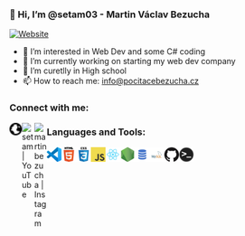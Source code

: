 ### 👋 Hi, I’m @setam03 - Martin Václav Bezucha

[![Website](https://img.shields.io/website?label=pocitacebezucha.cz&style=for-the-badge&url=https%3A%2F%2Fcodestackr.com)](https://pocitacebezucha.cz)

- 👀 I’m interested in Web Dev and some C# coding
- 🔭 I’m currently working on starting my web dev company
- 🌱 I’m curetlly in High school
- 📫 How to reach me: info@pocitacebezucha.cz

### Connect with me:

[<img align="left" alt="pocitacebezucha.cz" width="22px" src="https://raw.githubusercontent.com/iconic/open-iconic/master/svg/globe.svg" />][website]
[<img align="left" alt="setam | YouTube" width="22px" src="https://cdn.jsdelivr.net/npm/simple-icons@v3/icons/youtube.svg" />][youtube]
[<img align="left" alt="martinbezucha | Instagram" width="22px" src="https://cdn.jsdelivr.net/npm/simple-icons@v3/icons/instagram.svg" />][instagram]

### Languages and Tools:

[<img align="left" alt="Visual Studio Code" width="26px" src="https://raw.githubusercontent.com/github/explore/80688e429a7d4ef2fca1e82350fe8e3517d3494d/topics/visual-studio-code/visual-studio-code.png" />][favoritesong]
[<img align="left" alt="HTML5" width="26px" src="https://raw.githubusercontent.com/github/explore/80688e429a7d4ef2fca1e82350fe8e3517d3494d/topics/html/html.png" />][favoritesong]
[<img align="left" alt="CSS3" width="26px" src="https://raw.githubusercontent.com/github/explore/80688e429a7d4ef2fca1e82350fe8e3517d3494d/topics/css/css.png" />][favoritesong]
[<img align="left" alt="JavaScript" width="26px" src="https://raw.githubusercontent.com/github/explore/80688e429a7d4ef2fca1e82350fe8e3517d3494d/topics/javascript/javascript.png" />][favoritesong]
[<img align="left" alt="React" width="26px" src="https://raw.githubusercontent.com/github/explore/80688e429a7d4ef2fca1e82350fe8e3517d3494d/topics/react/react.png" />][favoritesong]
[<img align="left" alt="Node.js" width="26px" src="https://raw.githubusercontent.com/github/explore/80688e429a7d4ef2fca1e82350fe8e3517d3494d/topics/nodejs/nodejs.png" />][favoritesong]
[<img align="left" alt="SQL" width="26px" src="https://raw.githubusercontent.com/github/explore/80688e429a7d4ef2fca1e82350fe8e3517d3494d/topics/sql/sql.png" />][favoritesong]
[<img align="left" alt="MySQL" width="26px" src="https://raw.githubusercontent.com/github/explore/80688e429a7d4ef2fca1e82350fe8e3517d3494d/topics/mysql/mysql.png" />][favoritesong]
[<img align="left" alt="GitHub" width="26px" src="https://raw.githubusercontent.com/github/explore/78df643247d429f6cc873026c0622819ad797942/topics/github/github.png" />][favoritesong]
[<img align="left" alt="Terminal" width="26px" src="https://raw.githubusercontent.com/github/explore/80688e429a7d4ef2fca1e82350fe8e3517d3494d/topics/terminal/terminal.png" />][favoritesong]

[website]: https://pocitacebezucha.cz
[youtube]: https://www.youtube.com/setamcodingtutorials
[instagram]: https://instagram.com/martinbezucha
[favoritesong]: https://www.youtube.com/watch?v=EukUO7c0EEY&
